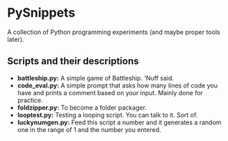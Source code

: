 # PySnippets
A collection of Python programming experiments (and maybe proper tools later).

## Scripts and their descriptions

* **battleship.py:** A simple game of Battleship. 'Nuff said.
* **code_eval.py:** A simple prompt that asks how many lines of code you have and prints a comment based on your input. Mainly done for practice.
* **foldzipper.py:** To become a folder packager.
* **looptest.py:** Testing a looping script. You can talk to it. Sort of.
* **luckynumgen.py:** Feed this script a number and it generates a random one in the range of 1 and the number you entered.

